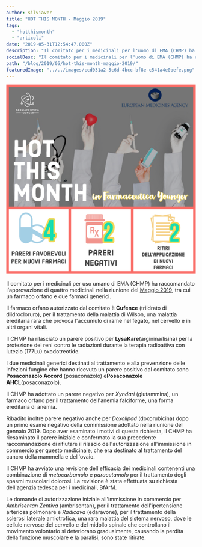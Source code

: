 ```yaml
---
author: silviaver
title: "HOT THIS MONTH - Maggio 2019"
tags:
  - "hotthismonth"
  - "articoli"
date: "2019-05-31T12:54:47.000Z"
description: "Il comitato per i medicinali per l'uomo di EMA (CHMP) ha raccomandato l'approvazione di quattro medicinali nella riunione del Maggio 2019.\n\nIl comitato ha concesso l'autorizzazione all'immissione in commercio di 4 farmaci tra cui un farmaco orfano due generici.\n"
socialDesc: "Il comitato per i medicinali per l'uomo di EMA (CHMP) ha raccomandato l'approvazione di quattro medicinali nella riunione del Maggio 2019.\n\nIl comitato ha concesso l'autorizzazione all'immissione in commercio di 4 farmaci tra cui un farmaco orfano due generici.\n"
path: "/blog/2019/05/hot-this-month-maggio-2019/"
featuredImage: "../../images/ccd031a2-5c6d-4bcc-bf8e-c541a4e0befe.png"
---
```


![](../../images/ccd031a2-5c6d-4bcc-bf8e-c541a4e0befe.png)

Il comitato per i medicinali per uso umano di EMA (CHMP) ha raccomandato l'approvazione di quattro medicinali nella riunione del [Maggio 2019](https://www.ema.europa.eu/en/news/meeting-highlights-committee-medicinal-products-human-use-chmp-27-29-may-2019), tra cui un farmaco orfano e due farmaci generici.

Il farmaco orfano autorizzato dal comitato è **Cufence** (triidrato di diidrocloruro), per il trattamento della malattia di Wilson, una malattia ereditaria rara che provoca l'accumulo di rame nel fegato, nel cervello e in altri organi vitali.

Il CHMP ha rilasciato un parere positivo per **LysaKare**(arginina/lisina) per la protezione dei reni contro le radiazioni durante la terapia radioattiva con lutezio (177Lu) oxodotreotide.

I due medicinali generici destinati al trattamento e alla prevenzione delle infezioni fungine che hanno ricevuto un parere positivo dal comitato sono **Posaconazolo Accord** (posaconazolo) e**Posaconazole AHCL**(posaconazolo).

Il CHMP ha adottato un parere negativo per _Xyndari_ (glutammina), un farmaco orfano per il trattamento dell'anemia falciforme, una forma ereditaria di anemia.

Ribadito inoltre parere negativo anche per _Doxolipad_ (doxorubicina) dopo un primo esame negativo della commissione adottato nella riunione del gennaio 2019. Dopo aver esaminato i motivi di questa richiesta, il CHMP ha riesaminato il parere iniziale e confermato la sua precedente raccomandazione di rifiutare il rilascio dell'autorizzazione all'immissione in commercio per questo medicinale, che era destinato al trattamento del cancro della mammella e dell'ovaio.

Il CHMP ha avviato una revisione dell'efficacia dei medicinali contenenti una combinazione di _metocarbamolo_ e _paracetamolo_ per il trattamento degli spasmi muscolari dolorosi. La revisione è stata effettuata su richiesta dell'agenzia tedesca per i medicinali, BfArM.

Le domande di autorizzazione iniziale all'immissione in commercio per _Ambrisentan Zentiva_ (ambrisentan), per il trattamento dell'ipertensione arteriosa polmonare e _Radicava_ (edaravone), per il trattamento della sclerosi laterale amiotrofica, una rara malattia del sistema nervoso, dove le cellule nervose del cervello e del midollo spinale che controllano il movimento volontario si deteriorano gradualmente, causando la perdita della funzione muscolare e la paralisi, sono state ritirate.
